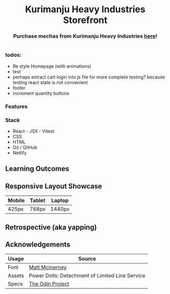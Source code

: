 <h1 align="center">Kurimanju Heavy Industries Storefront</h1>
<h3 align="center">Purchase mechas from Kurimanju Heavy Industries <a href=''>here</a>!</h3>
<p align="center">
    <img align="center" width="" alt="" src="./project-images/demo.gif">
</p>

### todos:
- Re style Homepage (with animations)
- test
- perhaps extract cart login into js file for more complete testing? because testing react state is not convenient
- footer
- increment quantity buttons 


### Features

### Stack
- React - JSX - Vitest
- CSS
- HTML
- Git / GitHub
- Netlify

## Learning Outcomes

## Responsive Layout Showcase

| Mobile | Tablet | Laptop  | 
|  ----- |  ----- |  ------ | 
| 425px  | 768px  | 1440px  | 


## Retrospective (aka yapping)

## Acknowledgements

| Usage   | Source   |
| ------- | -------------- |
| Font | [Matt Mcinerney](https://www.theleagueofmoveabletype.com/orbitron?style=light) |
| Assets  | Power Dolls: Detachment of Limited Line Service |
| Specs | [The Odin Project](https://www.theodinproject.com/lessons/node-path-react-new-shopping-cart) |
